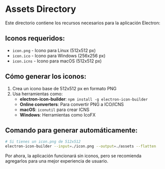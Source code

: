 # Assets Directory

Este directorio contiene los recursos necesarios para la aplicación Electron:

## Iconos requeridos:
- `icon.png` - Icono para Linux (512x512 px)
- `icon.ico` - Icono para Windows (256x256 px)
- `icon.icns` - Icono para macOS (512x512 px)

## Cómo generar los iconos:

1. Crea un icono base de 512x512 px en formato PNG
2. Usa herramientas como:
   - **electron-icon-builder**: `npm install -g electron-icon-builder`
   - **Online converters**: Para convertir PNG a ICO/ICNS
   - **macOS**: `iconutil` para crear ICNS
   - **Windows**: Herramientas como IcoFX

## Comando para generar automáticamente:
```bash
# Si tienes un icon.png de 512x512
electron-icon-builder --input=./icon.png --output=./assets --flatten
```

Por ahora, la aplicación funcionará sin iconos, pero se recomienda agregarlos para una mejor experiencia de usuario.